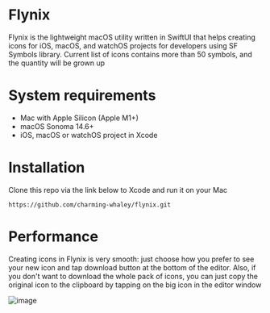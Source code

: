 # Flynix

<p>Flynix is the lightweight macOS utility written in SwiftUI that helps creating icons for iOS, macOS, and watchOS projects for developers using SF Symbols library. Current list of icons contains more than 50 symbols, and the quantity will be grown up</p>

# System requirements

<ul>
  <li>Mac with Apple Silicon (Apple M1+)</li>
  <li>macOS Sonoma 14.6+</li>
  <li>iOS, macOS or watchOS project in Xcode</li>
</ul>

# Installation

<p>Clone this repo via the link below to Xcode and run it on your Mac</p>

```
https://github.com/charming-whaley/flynix.git
```

# Performance

<p>Creating icons in Flynix is very smooth: just choose how you prefer to see your new icon and tap download button at the bottom of the editor. Also, if you don't want to download the whole pack of icons, you can just copy the original icon to the clipboard by tapping on the big icon in the editor window</p>

![image](https://github.com/user-attachments/assets/c6a3ea64-b6c6-4c6e-b875-bbc1d5985b94)
